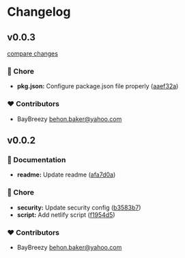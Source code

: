 # Changelog


## v0.0.3

[compare changes](https://github.com/BayBreezy/nuxt-driver.js/compare/v0.0.2...v0.0.3)

### 🏡 Chore

- **pkg.json:** Configure package.json file properly ([aaef32a](https://github.com/BayBreezy/nuxt-driver.js/commit/aaef32a))

### ❤️ Contributors

- BayBreezy <behon.baker@yahoo.com>

## v0.0.2


### 📖 Documentation

- **readme:** Update readme ([afa7d0a](https://github.com/your-org/nuxt-driver.js/commit/afa7d0a))

### 🏡 Chore

- **security:** Update security config ([b3583b7](https://github.com/your-org/nuxt-driver.js/commit/b3583b7))
- **script:** Add netlify script ([f1954d5](https://github.com/your-org/nuxt-driver.js/commit/f1954d5))

### ❤️ Contributors

- BayBreezy <behon.baker@yahoo.com>

